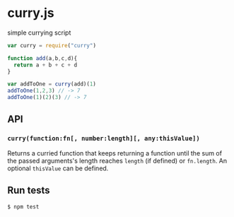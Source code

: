 # curry.js

simple currying script

```javascript
var curry = require("curry")

function add(a,b,c,d){
  return a + b + c + d
}

var addToOne = curry(add)(1)
addToOne(1,2,3) // -> 7
addToOne(1)(2)(3) // -> 7
```

## API

### `curry(function:fn[, number:length][, any:thisValue])`

Returns a curried function that keeps returning a function until the sum of the passed arguments's length reaches `length` (if defined) or `fn.length`. An optional `thisValue` can be defined. 

## Run tests

```
$ npm test
```
